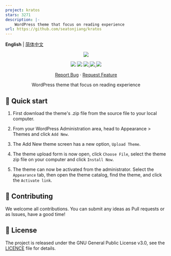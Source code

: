 ```yaml
---
project: kratos
stars: 3271
description: |-
    WordPress theme that focus on reading experience
url: https://github.com/seatonjiang/kratos
---
```


**English** | [简体中文](README.zh-CN.md)

<p align="center">
    <img src="assets/img/options/about.png">
</p>

<p align="center">
    <img src="https://img.shields.io/badge/PHP-%3E8.0-777BB4?style=flat-square&logo=php&logoColor=#777BB4">
    <img src="https://img.shields.io/badge/WordPress-v6.8%20tested-21759B?style=flat-square&logo=wordpress">
    <a href="https://github.com/seatonjiang/kratos/issues">
        <img src="https://img.shields.io/github/issues/seatonjiang/kratos?style=flat-square&color=blue">
    </a>
    <a href="https://github.com/seatonjiang/kratos/pulls">
        <img src="https://img.shields.io/github/issues-pr/seatonjiang/kratos?style=flat-square&color=brightgreen">
    </a>
    <a href="https://github.com/seatonjiang/kratos/blob/main/LICENSE">
        <img src="https://img.shields.io/github/license/seatonjiang/kratos?&style=flat-square">
    </a>
</p>

<p align="center">
    <a href="https://github.com/seatonjiang/kratos/issues">Report Bug</a>
    ·
    <a href="https://github.com/seatonjiang/kratos/issues">Request Feature</a>
</p>

<p align="center">WordPress theme that focus on reading experience</p>

## 🚀 Quick start

1. First download the theme's .zip file from the source file to your local computer.

2. From your WordPress Administration area, head to Appearance > Themes and click `Add New`.

3. The Add New theme screen has a new option, `Upload Theme`.

4. The theme upload form is now open, click `Choose File`, select the theme zip file on your computer and click `Install Now`.

5. The theme can now be activated from the administrator. Select the `Appearance` tab, then open the theme catalog, find the theme, and click the `Activate link`.

## 🤝 Contributing

We welcome all contributions. You can submit any ideas as Pull requests or as Issues, have a good time!

## 📃 License

The project is released under the GNU General Public License v3.0, see the [LICENCE](https://github.com/seatonjiang/kratos/blob/main/LICENSE) file for details.

